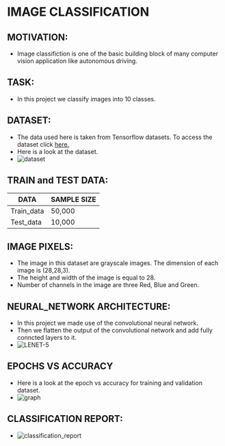 # IMAGE CLASSIFICATION

## MOTIVATION:
* Image classifiction is one of the basic building block of many computer vision application like autonomous driving.

## TASK:
* In this project we classify images into 10 classes.

## DATASET:
* The data used here is taken from Tensorflow datasets. To access the dataset click [here.](https://www.tensorflow.org/datasets/catalog/cifar10)
* Here is a look at the dataset.
* ![dataset](https://i.ibb.co/s2xBsBq/image-classes.jpg)

## TRAIN and TEST DATA:

|DATA               | SAMPLE SIZE  |
|----               | -----        |
|Train_data         | 50,000       |
|Test_data          | 10,000       |

## IMAGE PIXELS:
* The image in this dataset are grayscale images. The dimension of each image is (28,28,3).
* The height and width of the image is equal to 28.
* Number of channels in the image are three Red, Blue and Green.

## NEURAL_NETWORK ARCHITECTURE:
* In this project we made use of the convolutional neural network.
* Then we flatten the output of the convolutional network and add fully conncted layers to it.
* ![LENET-5](https://i.ibb.co/7CKTS2w/model.jpg)

## EPOCHS VS ACCURACY
* Here is a look at the epoch vs accuracy for training and validation dataset.
* ![graph](https://i.ibb.co/QjwP7Lh/graph.jpg)

## CLASSIFICATION REPORT:
* ![classification_report](https://i.ibb.co/ckpHSqH/classification-report.jpg)
